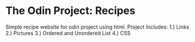 # The Odin Project: Recipes
 Simple recipe website for odin project using html.
 Project Includes:
 1.) Links 
 2.) Pictures
 3.) Ordered and Unordered List
 4.) CSS 